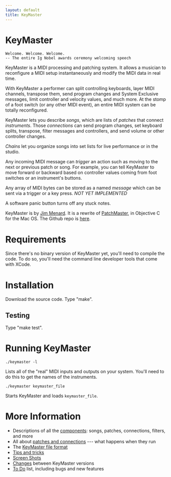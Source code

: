 ```yaml
---
layout: default
title: KeyMaster
---
```


# KeyMaster

    Welcome. Welcome. Welcome.
    -- The entire Ig Nobel awards ceremony welcoming speech

KeyMaster is a MIDI processing and patching system. It allows a musician to
reconfigure a MIDI setup instantaneously and modify the MIDI data in real
time.

With KeyMaster a performer can split controlling keyboards, layer MIDI
channels, transpose them, send program changes and System Exclusive
messages, limit controller and velocity values, and much more. At the stomp
of a foot switch (or any other MIDI event), an entire MIDI system can be
totally reconfigured.

KeyMaster lets you describe _songs_, which are lists of _patches_ that
connect _instruments_. Those _connections_ can send program changes, set
keyboard splits, transpose, filter messages and controllers, and send volume
or other controller changes.

_Chains_ let you organize songs into set lists for live performance or in
the studio.

Any incoming MIDI message can _trigger_ an action such as moving to the next
or previous patch or song. For example, you can tell KeyMaster to move
forward or backward based on controller values coming from foot switches or
an instrument's buttons.

Any array of MIDI bytes can be stored as a named _message_ which can be sent
via a trigger or a key press. _NOT YET IMPLEMENTED_

A software panic button turns off any stuck notes.

KeyMaster is by [Jim Menard](mailto:jim@jimmenard.com). It is a rewrite of
[PatchMaster](http://patchmaster.org), in Objective C for the Mac OS. The
Github repo is [here](https://github.com/jimm/keymaster).

# Requirements

Since there's no binary version of KeyMaster yet, you'll need to compile the
code. To do so, you'll need the command line developer tools that come with
XCode.

# Installation

Download the source code. Type "make".

## Testing

Type "make test".

# Running KeyMaster

    ./keymaster -l

Lists all of the "real" MIDI inputs and outputs on your system. You'll need
to do this to get the names of the instruments.

    ./keymaster keymaster_file

Starts KeyMaster and loads `keymaster_file`.

# More Information

* Descriptions of all the [components](components.html): songs, patches, connections, filters,
  and more
* All about [patches and connections](patches.html) --- what happens when they run
* The [KeyMaster file format](file_format.html)
* [Tips and tricks](tips_and_tricks.html)
* [Screen Shots](screenshots.html)
* [Changes](changes.html) between KeyMaster versions
* [To Do](todo.html) list, including bugs and new features
